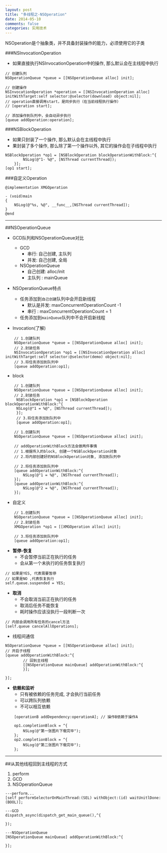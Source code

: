 ```yaml
---
layout: post
title: "多线程之-NSOperation"
date: 2014-05-10
comments: false
categories: 实用技术
---
```


NSOperation是个抽象类，并不具备封装操作的能力，必须使用它的子类

###NSInvocationOperation
- 如果直接执行NSInvocationOperation中的操作, 那么默认会在主线程中执行

```objc
// 创建队列
NSOperationQueue *queue = [[NSOperationQueue alloc] init];
    
// 创建操作
NSInvocationOperation *operation = [[NSInvocationOperation alloc] initWithTarget:self selector:@selector(download) object:nil];
// operation直接调用start，是同步执行（在当前线程执行操作）
// [operation start];
    
// 添加操作到队列中，会自动异步执行
[queue addOperation:operation];
```
###NSBlockOperation
+ 如果只封装了一个操作, 那么默认会在主线程中执行
+ 果封装了多个操作, 那么除了第一个操作以外, 其它的操作会在子线程中执行

```objc
NSBlockOperation *op1 = [NSBlockOperation blockOperationWithBlock:^{
        NSLog(@"1- %@", [NSThread currentThread]);
    }];
[op1 start];
```

###自定义Operation

```objc
@implementation XMGOperation

- (void)main
{
    NSLog(@"%s, %@", __func__,[NSThread currentThread]);
}
@end
```

---

##NSOperationQueue
- GCD队列和NSOperationQueue对比
    + GCD
        * 串行: 自己创建, 主队列
        * 并发: 自己创建, 全局
    + NSOperationQueue
        * 自己创建: alloc/init
        * 主队列  : mainQueue

- NSOperationQueue特点
    + 任务添加到`自己创建`队列中会开启新线程
        * 默认是并发: maxConcurrentOperationCount -1
        * 串行 : maxConcurrentOperationCount = 1
    + 任务添加到`mainQueue`队列中不会开启新线程

- Invocation(了解)

```objc
    // 1.创建队列
    NSOperationQueue *queue = [[NSOperationQueue alloc] init];
    // 2.封装任务
    NSInvocationOperation *op1 = [[NSInvocationOperation alloc] initWithTarget:self selector:@selector(demo) object:nil];
    // 3.将任务添加到队列中
    [queue addOperation:op1];
```
- block

```objc
    // 1.创建队列
    NSOperationQueue *queue = [[NSOperationQueue alloc] init];
    // 2.封装任务
     NSBlockOperation *op1 = [NSBlockOperation blockOperationWithBlock:^{
     NSLog(@"1 = %@", [NSThread currentThread]);
     }];
     // 3.将任务添加到队列中
     [queue addOperation:op1];
```

```objc
    // 1.创建队列
    NSOperationQueue *queue = [[NSOperationQueue alloc] init];

    // addOperationWithBlock方法会做两件事情
    // 1.根据传入的block, 创建一个NSBlockOperation对象
    // 2.将内部创建好的NSBlockOperation对象, 添加到队列中

    // 2.将任务添加到队列中
    [queue addOperationWithBlock:^{
        NSLog(@"1 = %@", [NSThread currentThread]);
    }];
    [queue addOperationWithBlock:^{
        NSLog(@"2 = %@", [NSThread currentThread]);
    }];
```
- 自定义

```objc
    // 1.创建队列
    NSOperationQueue *queue = [[NSOperationQueue alloc] init];
    // 2.封装任务
    XMGOperation *op1 = [[XMGOperation alloc] init];

    // 3.将任务添加到队列中
    [queue addOperation:op1];
```

- **暂停-恢复**
    + 不会暂停当前正在执行的任务
    + 会从第一个未执行的任务恢复执行

```objc
// 如果是YES, 代表需要暂停
// 如果是NO ,代表恢复执行
self.queue.suspended = YES;
```
- **取消**
    + 不会取消当前正在执行的任务
    + 取消后任务不能恢复
    + 耗时操作应该没执行一段判断一次

```objc
// 内部会调用所有任务的cancel方法
[self.queue cancelAllOperations];
```

- 线程间通信

```objc
NSOperationQueue *queue = [[NSOperationQueue alloc] init];
// 开启子线程
[queue addOperationWithBlock:^{
        // 回到主线程
        [[NSOperationQueue mainQueue] addOperationWithBlock:^{
        }];

}];
```

- **依赖和监听**
    + 只有被依赖的任务完成, 才会执行当前任务
    + 可以跨队列依赖
	+ 不可以相互依赖
```objc
    [operationB addDependency:operationA]; // 操作B依赖于操作A
```

```objc
    op1.completionBlock = ^{
        NSLog(@"第一张图片下载完毕");
    };
    op2.completionBlock = ^{
        NSLog(@"第二张图片下载完毕");
    };
```
---
##从其他线程回到主线程的方式
1. perform
2. GCD
3. NSOperationQueue

```objc
---perform...
[self performSelectorOnMainThread:(SEL) withObject:(id) waitUnitlDone:(BOOL)];

---GCD
dispatch_async(dispatch_get_main_queue(),^{

});

---NSOperationQueue
[NSOperationQueue mainQueue] addOperationWithBlock:^{

}];
```
